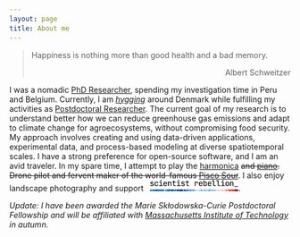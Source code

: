 ```yaml
---
layout: page
title: About me
---
```

> Happiness is nothing more than good health and a bad memory.
> <div style="text-align: right"> Albert Schweitzer </div>

I was a nomadic [PhD Researcher](https://www.biw.kuleuven.be/biosyst/mebios), spending my investigation time in Peru and Belgium. Currently, I am *[hygging](https://www.visitdenmark.com/denmark/highlights/hygge/what-hygge)* around Denmark while fulfilling my activities as [Postdoctoral Researcher](https://pure.au.dk/portal/en/persons/diego-grados-bedoya(3440613a-7e18-4bb9-b0ee-4f8a5b5a29af).html). The current goal of my research is to understand better how we can reduce greenhouse gas emissions and adapt to climate change for agroecosystems, without compromising food security. My approach involves creating and using data-driven applications, experimental data, and process-based modeling at diverse spatiotemporal scales. I have a strong preference for open-source software, and I am an avid traveler. In my spare time, I attempt to play the [harmonica](https://www.hohner.de/en/instruments/harmonicas/diatonic/progressive/special-20) ~~and [piano](https://www.achamilton.co.uk/old/HP3e.htm). Drone pilot and fervent maker of the world-famous [Pisco Sour](https://en.wikipedia.org/wiki/Pisco_sour)~~. I also enjoy landscape photography and support &nbsp;&nbsp;[![](https://raw.githubusercontent.com/diegogradosb/diegogradosb.github.io/master/img/scientist_rebellion/scientistrebellion_logo.png)](https://scientistrebellion.com/).

*Update: I have been awarded the Marie Skłodowska-Curie Postdoctoral Fellowship and will be affiliated with [Massachusetts Institute of Technology](https://cee.mit.edu/) in autumn.*
